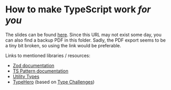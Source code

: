 # How to make TypeScript work *for you*
The slides can be found [here](https://talks-weld.vercel.app/make-ts-work-for-you).
Since this URL may not exist some day, you can also find a backup PDF in this folder.
Sadly, the PDF export seems to be a tiny bit broken, so using the link would be preferable.

Links to mentioned libraries / resources:

- [Zod documentation](https://zod.dev/)
- [TS Pattern documentation](https://www.npmjs.com/package/ts-pattern)
- [Utility Types](https://www.typescriptlang.org/docs/handbook/utility-types.html)
- [TypeHero](https://typehero.dev/) (based on [Type Challenges](https://github.com/type-challenges/type-challenges/))
